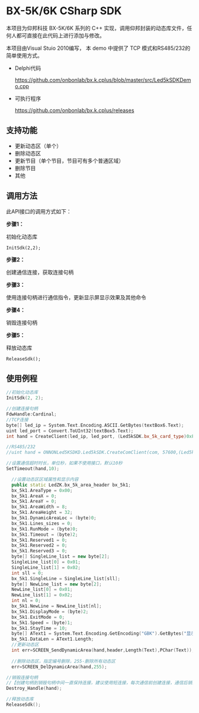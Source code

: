 # BX-5K/6K CSharp SDK
本项目为仰邦科技 BX-5K/6K 系列的 C++ 实现，调用仰邦封装的动态库文件，任何人都可直接在此代码上进行添加与修改。

本项目由Visual Stuio 2010编写， 本 demo 中提供了 TCP 模式和RS485/232的简单使用方式。

* Delphi代码

  https://github.com/onbonlab/bx.k.cplus/blob/master/src/Led5kSDKDemo.cpp

* 可执行程序

  https://github.com/onbonlab/bx.k.cplus/releases



## 支持功能

* 更新动态区（单个）
* 删除动态区
* 更新节目（单个节目，节目可有多个普通区域）
* 删除节目
* 其他

## 调用方法

此API接口的调用方式如下：

**步骤1：**

初始化动态库

```
InitSdk(2,2);
```

**步骤2：**

创建通信连接，获取连接句柄

**步骤3：**

使用连接句柄进行通信指令，更新显示屏显示效果及其他命令

**步骤4：**

销毁连接句柄

**步骤5：**

释放动态库

```
ReleaseSdk();
```

## 使用例程

```C++
//初始化动态库
InitSdk(2, 2);

//创建连接句柄
FdwHandle:Cardinal;
//TCP连接
byte[] led_ip = System.Text.Encoding.ASCII.GetBytes(textBox6.Text);
uint led_port = Convert.ToUInt32(textBox5.Text);
int hand = CreateClient(led_ip, led_port, (Led5kSDK.bx_5k_card_type)0xFE,2,0, null);

//RS485/232
//uint hand = ONNONLed5KSDKD.Led5kSDK.CreateComClient(com, 57600,(Led5kSDK.bx_5k_card_type)0xFE,0, ScreenID);

//设置通信超时时长，单位秒，如果不使用接口，默认10秒
SetTimeout(hand,10);

  //设置动态区区域属性和显示内容
  public static LedZK.bx_5k_area_header bx_5k1;
  bx_5k1.AreaType = 0x00;
  bx_5k1.AreaX = 0;
  bx_5k1.AreaY = 0;
  bx_5k1.AreaWidth = 8;
  bx_5k1.AreaHeight = 32;
  bx_5k1.DynamicAreaLoc = (byte)0;
  bx_5k1.Lines_sizes = 0;
  bx_5k1.RunMode = (byte)0;
  bx_5k1.Timeout = (byte)2;
  bx_5k1.Reserved1 = 0;
  bx_5k1.Reserved2 = 0;
  bx_5k1.Reserved3 = 0;
  byte[] SingleLine_list = new byte[2];
  SingleLine_list[0] = 0x01;
  SingleLine_list[1] = 0x02;
  int sll = 0;
  bx_5k1.SingleLine = SingleLine_list[sll];
  byte[] NewLine_list = new byte[2];
  NewLine_list[0] = 0x01;
  NewLine_list[1] = 0x02;
  int nl = 0;
  bx_5k1.NewLine = NewLine_list[nl];
  bx_5k1.DisplayMode = (byte)2;
  bx_5k1.ExitMode = 0;
  bx_5k1.Speed = (byte)1;
  bx_5k1.StayTime = 10;
  byte[] AText1 = System.Text.Encoding.GetEncoding("GBK").GetBytes("显示内容");
  bx_5k1.DataLen = AText1.Length;
  //更新动态区
  int err=SCREEN_SendDynamicArea(hand,header,Length(Text),PChar(Text));
  
  //删除动态区，指定编号删除，255-删除所有动态区
  err=SCREEN_DelDynamicArea(hand,255);

//销毁连接句柄
//【创建句柄到销毁句柄中间一直保持连接，建议使用短连接，每次通信前创建连接，通信后销毁连接】
Destroy_Handle(hand);

//释放动态库
ReleaseSdk();
```

